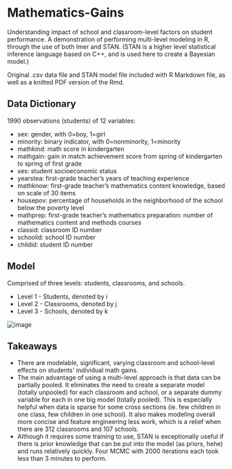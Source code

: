 # Mathematics-Gains

Understanding impact of school and classroom-level factors on student performance. A demonstration of performing multi-level modeling in R, through the use of both lmer and STAN. (STAN is a higher level statistical inference language based on C++, and is used here to create a Bayesian model.)

Original .csv data file and STAN model file included with R Markdown file, as well as a knitted PDF version of the Rmd.

## Data Dictionary

1990 observations (students) of 12 variables:

- sex: gender, with 0=boy, 1=girl
- minority: binary indicator, with 0=nonminority, 1=minority
- mathkind: math score in kindergarten
- mathgain: gain in match achievement score from spring of kindergarten to spring of first grade
- ses: student socioeconomic status
- yearstea: first-grade teacher’s years of teaching experience
- mathknow: first-grade teacher’s mathematics content knowledge, based on scale of 30 items
- housepov: percentage of households in the neighborhood of the school below the poverty level
- mathprep: first-grade teacher’s mathematics preparation: number of mathematics content and methods courses
- classid: classroom ID number
- schoolid: school ID number
- childid: student ID number

## Model

Comprised of three levels: students, classrooms, and schools. 

- Level 1 - Students, denoted by i
- Level 2 - Classrooms, denoted by j
- Level 3 - Schools, denoted by k

![image](https://user-images.githubusercontent.com/64810654/179855539-9a7461cd-efcf-47bc-88d6-79775469070e.png)

## Takeaways

- There are modelable, significant, varying classroom and school-level effects on students' individual math gains.
- The main advantage of using a multi-level approach is that data can be partially pooled. It eliminates the need to create a separate model (totally unpooled) for each classroom and school, or a separate dummy variable for each in one big model (totally pooled). This is especially helpful when data is sparse for some cross sections (ie. few children in one class, few children in one school). It also makes modeling overall more concise and feature engineering less work, which is a relief when there are 312 classrooms and 107 schools.
- Although it requires some training to use, STAN is exceptionally useful if there is prior knowledge that can be put into the model (as priors, hehe) and runs relatively quickly. Four MCMC with 2000 iterations each took less than 3 minutes to perform.

